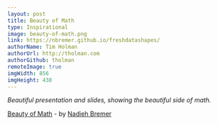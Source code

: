 ```yaml
---
layout: post
title: Beauty of Math
type: Inspirational
image: beauty-of-math.png
link: https://nbremer.github.io/freshdatashapes/
authorName: Tim Holman
authorUrl: http://tholman.com
authorGithub: tholman
remoteImage: true
imgWidth: 856
imgHeight: 438
---
```


_Beautiful presentation and slides, showing the beautiful side of math._

[Beauty of Math](https://nbremer.github.io/freshdatashapes/) - by [Nadieh Bremer](http://www.visualcinnamon.com/)
